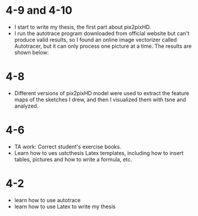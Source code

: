 # 4-9 and 4-10
* I start to write my thesis, the first part about pix2pixHD.
* I run the autotrace program downloaded from official website but can't produce valid results, so I found an online image vectorizer called Autotracer, but it can only process one picture at a time. The results are shown below:

# 4-8
* Different versions of pix2pixHD model were used to extract the feature maps of the sketches I drew, and then I visualized them with tsne and analyzed.
# 4-6
* TA work: Correct student's exercise books. 
* Learn how to ues ustcthesis Latex templates, including how to insert tables, pictures and how to write a formula, etc.
# 4-2
* learn how to use autotrace
* learn how to use Latex to write my thesis

